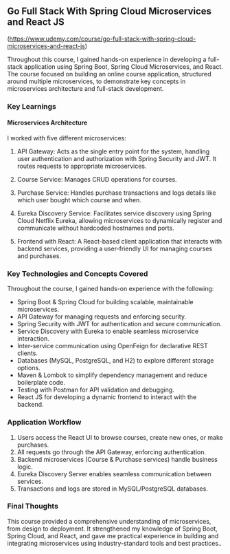 ## Go Full Stack With Spring Cloud Microservices and React JS
(https://www.udemy.com/course/go-full-stack-with-spring-cloud-microservices-and-react-js)

Throughout this course, I gained hands-on experience in developing a full-stack application using Spring Boot, Spring Cloud Microservices, and React. The course focused on building an online course application, structured around multiple microservices, to demonstrate key concepts in microservices architecture and full-stack development.

### Key Learnings

#### Microservices Architecture

I worked with five different microservices:

1. API Gateway: Acts as the single entry point for the system, handling user authentication and authorization with Spring Security and JWT. It routes requests to appropriate microservices.

2. Course Service: Manages CRUD operations for courses.

3. Purchase Service: Handles purchase transactions and logs details like which user bought which course and when.

4. Eureka Discovery Service: Facilitates service discovery using Spring Cloud Netflix Eureka, allowing microservices to dynamically register and communicate without hardcoded hostnames and ports.

5. Frontend with React: A React-based client application that interacts with backend services, providing a user-friendly UI for managing courses and purchases.

### Key Technologies and Concepts Covered
Throughout the course, I gained hands-on experience with the following:

* Spring Boot & Spring Cloud for building scalable, maintainable microservices.
* API Gateway for managing requests and enforcing security.
* Spring Security with JWT for authentication and secure communication.
* Service Discovery with Eureka to enable seamless microservice interaction.
* Inter-service communication using OpenFeign for declarative REST clients.
* Databases (MySQL, PostgreSQL, and H2) to explore different storage options.
* Maven & Lombok to simplify dependency management and reduce boilerplate code.
* Testing with Postman for API validation and debugging.
* React JS for developing a dynamic frontend to interact with the backend.

### Application Workflow
1. Users access the React UI to browse courses, create new ones, or make purchases.
2. All requests go through the API Gateway, enforcing authentication.
3. Backend microservices (Course & Purchase services) handle business logic.
4. Eureka Discovery Server enables seamless communication between services.
5. Transactions and logs are stored in MySQL/PostgreSQL databases.

### Final Thoughts
This course provided a comprehensive understanding of microservices, from design to deployment. It strengthened my knowledge of Spring Boot, Spring Cloud, and React, and gave me practical experience in building and integrating microservices using industry-standard tools and best practices..
